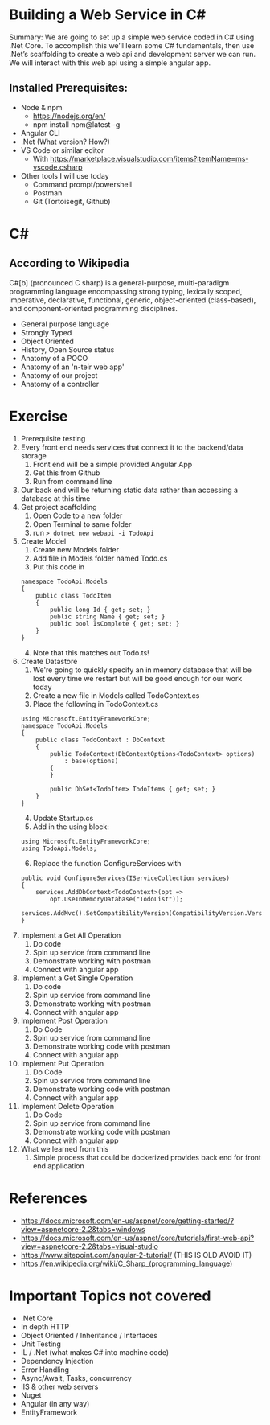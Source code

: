 # Building a Web Service in C# 

Summary: We are going to set up a simple web service coded in C# using .Net Core.  To accomplish this we’ll learn some C# fundamentals, then use .Net’s scaffolding to create a web api and development server we can run.  We will interact with this web api using a simple angular app.

## Installed Prerequisites:
- Node & npm 
    - https://nodejs.org/en/
    - npm install npm@latest -g
- Angular CLI
- .Net (What version? How?)
- VS Code or similar editor
    - With https://marketplace.visualstudio.com/items?itemName=ms-vscode.csharp
- Other tools I will use today
    - Command prompt/powershell
    - Postman
    - Git (Tortoisegit, Github)

# C#
## According to Wikipedia
C#[b] (pronounced C sharp) is a general-purpose, multi-paradigm programming language encompassing strong typing, lexically scoped, imperative, declarative, functional, generic, object-oriented (class-based), and component-oriented programming disciplines.
- General purpose language
- Strongly Typed
- Object Oriented
- History, Open Source status
- Anatomy of a POCO
- Anatomy of an 'n-teir web app'
- Anatomy of our project
- Anatomy of a controller

# Exercise
1. Prerequisite testing
2. Every front end needs services that connect it to the backend/data storage
    1. Front end will be a simple provided Angular App
    2. Get this from Github
    3. Run from command line
2. Our back end will be returning static data rather than accessing a database at this time
3. Get project scaffolding
    1. Open Code to a new folder
    2. Open Terminal to same folder
    3. run `> dotnet new webapi -i TodoApi`
4. Create Model
    1. Create new Models folder
    2. Add file in Models folder named Todo.cs
    3. Put this code in 
    ```
    namespace TodoApi.Models
    {
        public class TodoItem
        {
            public long Id { get; set; }
            public string Name { get; set; }
            public bool IsComplete { get; set; }
        }
    }
    ```
    4. Note that this matches out Todo.ts!
5. Create Datastore
    1. We're going to quickly specify an in memory database that will be lost every time we restart but will be good enough for our work today
    2. Create a new file in Models called TodoContext.cs
    3. Place the following in TodoContext.cs
    ```
    using Microsoft.EntityFrameworkCore;
    namespace TodoApi.Models
    {
        public class TodoContext : DbContext
        {
            public TodoContext(DbContextOptions<TodoContext> options)
                : base(options)
            {
            }

            public DbSet<TodoItem> TodoItems { get; set; }
        }
    }
    ```
    4. Update Startup.cs
    5. Add in the using block:
    ```
    using Microsoft.EntityFrameworkCore;
    using TodoApi.Models;
    ```
    6. Replace the function ConfigureServices with
    ```
    public void ConfigureServices(IServiceCollection services)
    {
        services.AddDbContext<TodoContext>(opt =>
            opt.UseInMemoryDatabase("TodoList"));
        services.AddMvc().SetCompatibilityVersion(CompatibilityVersion.Version_2_1);
    }
    ```
6. Implement a Get All Operation
    1. Do code
    2. Spin up service from command line
    3. Demonstrate working with postman
    4. Connect with angular app
7. Implement a Get Single Operation
    1. Do code
    2. Spin up service from command line
    3. Demonstrate working with postman
    4. Connect with angular app
7. Implement Post Operation
    1. Do Code
    2. Spin up service from command line
    3.  Demonstrate working code with postman
    4. Connect with angular app
8. Implement Put Operation
    1. Do Code
    2. Spin up service from command line
    3. Demonstrate working code with postman
    4. Connect with angular app
9. Implement Delete Operation
    1. Do Code
    2. Spin up service from command line
    3. Demonstrate working code with postman
    4. Connect with angular app
10. What we learned from this
    1. Simple process that could be dockerized provides back end for front end application
# References
- https://docs.microsoft.com/en-us/aspnet/core/getting-started/?view=aspnetcore-2.2&tabs=windows
- https://docs.microsoft.com/en-us/aspnet/core/tutorials/first-web-api?view=aspnetcore-2.2&tabs=visual-studio
- https://www.sitepoint.com/angular-2-tutorial/  (THIS IS OLD AVOID IT)
- https://en.wikipedia.org/wiki/C_Sharp_(programming_language)
# Important Topics not covered
- .Net Core
- In depth HTTP 
- Object Oriented / Inheritance / Interfaces
- Unit Testing
- IL / .Net (what makes C# into machine code)
- Dependency Injection
- Error Handling
- Async/Await, Tasks, concurrency
- IIS & other web servers
- Nuget
- Angular (in any way)
- EntityFramework
